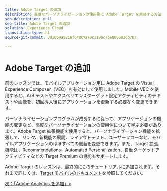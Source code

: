 ```yaml
---
title: Adobe Target の追加
description: 高度なパーソナライゼーションの使用例に Adobe Target を実装する方法について説明します。このレッスンは、「モバイル iOS Objective-C アプリケーションでの Experience Cloud の実装」チュートリアルの一部です。
seo-description: null
seo-title: Adobe Target の追加
solution: Experience Cloud
translation-type: ht
source-git-commit: 3d1069a8216f648b9aa0c119bc7be086683db7b2

---
```



# Adobe Target の追加

前のレッスンでは、モバイルアプリケーション用に Adobe Target の Visual Experience Composer（VEC）を有効にして使用しました。Mobile VEC を使用すると、A/B テストやエクスペリエンスターゲット設定アクティビティのテキストや画像を、初回導入後にアプリケーションを更新する必要なく変更できます。

パーソナライゼーションプログラムが成長するに従って、アプリケーションの機能の変更など、高度なパーソナライゼーションの使用例について学ぶ必要があります。Adobe Target 拡張機能を使用すると、パーソナライゼーション機能を拡張して、リンク、新機能の展開、レイアウトテスト、ユーザーフローなど、モバイルアプリケーションのほぼすべての側面を変更できます。また、Target 拡張機能は、Recommendations、Automated Personalization、自動ターゲットアクティビティなどの Target Premium の機能もサポートします。

Adobe Target のレッスンは、最終的にこのチュートリアルに追加されます。それまで詳しくは、[Target モバイルのドキュメント](https://aep-sdks.gitbook.io/docs/using-mobile-extensions/adobe-target)を参照してください。

[次：「Adobe Analytics を追加」&gt;](analytics.md)